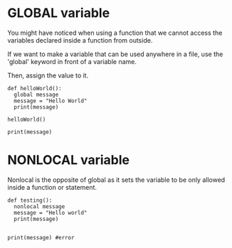 # GLOBAL variable

You might have noticed when using a function that we cannot access the variables declared inside a function from outside.

If we want to make a variable that can be used anywhere in a file, use the 'global' keyword in front of a variable name.

Then, assign the value to it.

```
def helloWorld():
  global message
  message = "Hello World"
  print(message)

helloWorld()

print(message)
```

# NONLOCAL variable

Nonlocal is the opposite of global as it sets the variable to be only allowed inside a function or statement.

```
def testing():
  nonlocal message
  message = "Hello world"
  print(message)


print(message) #error
```
